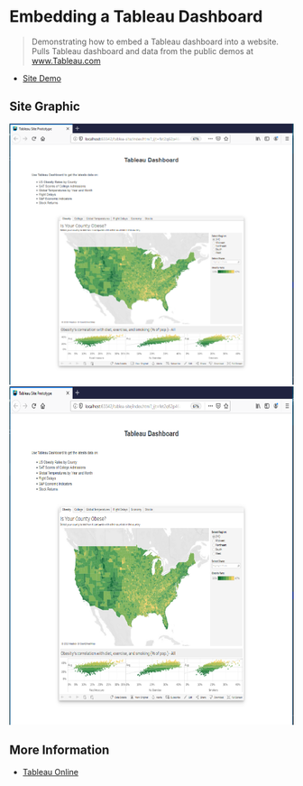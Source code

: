 # Embedding a Tableau Dashboard


> Demonstrating how to embed a Tableau dashboard into a website.
> Pulls Tableau dashboard and data from the public demos at www.Tableau.com
- [Site Demo](https://edwardrutz.github.io/tableau-embed-site/)


## Site Graphic

![](tableau-dashboard-embed-website.png)
<img src="https://github.com/EdwardRutz/tableau-embed-site/blob/master/tableau-dashboard-embed-website.png"
    height="600" width="800">



## More Information

- [Tableau Online](https://www.tableau.com/products/cloud-bi)
